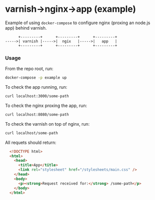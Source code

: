 # varnish->nginx->app (example)

Example of using `docker-compose` to configure nginx (proxing an node.js app) behind varnish.

```
      +---------+      +---------+      +---------+
----->| varnish |----->|  ngix   |----->|   app   |
      +---------+      +---------+      +---------+
```

### Usage

From the repo root, run:

```bash
docker-compose -p example up
```

To check the app running, run:

```bash
curl localhost:3000/some-path
```

To check the nginx proxing the app, run:

```bash
curl localhost:8080/some-path
```

To check the varnish on top of nginx, run:

```bash
curl localhost/some-path
```

All requets should return:

```html
  <!DOCTYPE html>
  <html>
    <head>
      <title>App</title>
      <link rel="stylesheet" href="/stylesheets/main.css" />
    </head>
    <body>
      <p><strong>Request received for:</strong> /some-path</p>
    </body>
  </html>
```
